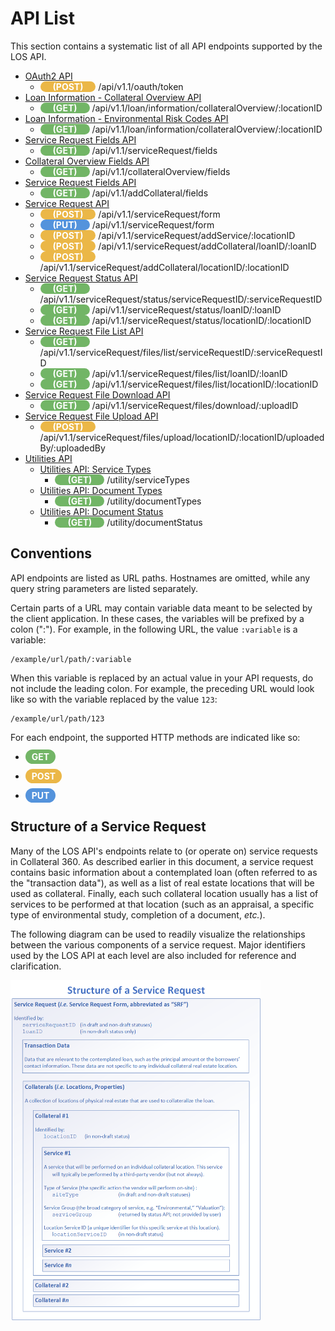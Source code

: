 # API List

This section contains a systematic list of all API endpoints
supported by the LOS API.

* [OAuth2 API](api-list/oauth-api.md)
  * <span style="background-color: #ebb747; font-weight: bold; color: #ffffff; padding: 0px 20px; border-radius: 14px;">(POST)</span> /api/v1.1/oauth/token
* [Loan Information - Collateral Overview API](api-list/loaninfo/loan-information-api.md)
  * <span style="background-color: #72b566; font-weight: bold; color: #ffffff; padding: 0px 20px; border-radius: 14px;">(GET)</span> /api/v1.1/loan/information/collateralOverview/:locationID
* [Loan Information - Environmental Risk Codes API](api-list/loaninfo/loan-information-envriskcodes-api.md)
  * <span style="background-color: #72b566; font-weight: bold; color: #ffffff; padding: 0px 20px; border-radius: 14px;">(GET)</span> /api/v1.1/loan/information/collateralOverview/:locationID
* [Service Request Fields API](api-list/srf-fields-api.md)
  * <span style="background-color: #72b566; font-weight: bold; color: #ffffff; padding: 0px 20px; border-radius: 14px;">(GET)</span> /api/v1.1/serviceRequest/fields
* [Collateral Overview Fields API](api-list/srf-fields-co-api.md)
  * <span style="background-color: #72b566; font-weight: bold; color: #ffffff; padding: 0px 20px; border-radius: 14px;">(GET)</span> /api/v1.1/collateralOverview/fields
* [Service Request Fields API](api-list/srf-fields-add-co-api.md)
  * <span style="background-color: #72b566; font-weight: bold; color: #ffffff; padding: 0px 20px; border-radius: 14px;">(GET)</span> /api/v1.1/addCollateral/fields
* [Service Request API](api-list/srf-api.md)
  * <span style="background-color: #ebb747; font-weight: bold; color: #ffffff; padding: 0px 20px; border-radius: 14px;">(POST)</span> /api/v1.1/serviceRequest/form
  * <span style="background-color: #5493dc; font-weight: bold; color: #ffffff; padding: 0px 20px; border-radius: 14px;">(PUT)</span> /api/v1.1/serviceRequest/form
  * <span style="background-color: #ebb747; font-weight: bold; color: #ffffff; padding: 0px 20px; border-radius: 14px;">(POST)</span> /api/v1.1/serviceRequest/addService/:locationID
  * <span style="background-color: #ebb747; font-weight: bold; color: #ffffff; padding: 0px 20px; border-radius: 14px;">(POST)</span> /api/v1.1/serviceRequest/addCollateral/loanID/:loanID
  * <span style="background-color: #ebb747; font-weight: bold; color: #ffffff; padding: 0px 20px; border-radius: 14px;">(POST)</span> /api/v1.1/serviceRequest/addCollateral/locationID/:locationID
* [Service Request Status API](api-list/srf-status-api.md)
  * <span style="background-color: #72b566; font-weight: bold; color: #ffffff; padding: 0px 20px; border-radius: 14px;">(GET)</span> /api/v1.1/serviceRequest/status/serviceRequestID/:serviceRequestID
  * <span style="background-color: #72b566; font-weight: bold; color: #ffffff; padding: 0px 20px; border-radius: 14px;">(GET)</span> /api/v1.1/serviceRequest/status/loanID/:loanID
  * <span style="background-color: #72b566; font-weight: bold; color: #ffffff; padding: 0px 20px; border-radius: 14px;">(GET)</span> /api/v1.1/serviceRequest/status/locationID/:locationID
* [Service Request File List API](api-list/srf-file-list-api.md)
  * <span style="background-color: #72b566; font-weight: bold; color: #ffffff; padding: 0px 20px; border-radius: 14px;">(GET)</span> /api/v1.1/serviceRequest/files/list/serviceRequestID/:serviceRequestID
  * <span style="background-color: #72b566; font-weight: bold; color: #ffffff; padding: 0px 20px; border-radius: 14px;">(GET)</span> /api/v1.1/serviceRequest/files/list/loanID/:loanID
  * <span style="background-color: #72b566; font-weight: bold; color: #ffffff; padding: 0px 20px; border-radius: 14px;">(GET)</span> /api/v1.1/serviceRequest/files/list/locationID/:locationID
* [Service Request File Download API](api-list/srf-file-download-api.md)
  * <span style="background-color: #72b566; font-weight: bold; color: #ffffff; padding: 0px 20px; border-radius: 14px;">(GET)</span> /api/v1.1/serviceRequest/files/download/:uploadID
* [Service Request File Upload API](api-list/srf-file-upload-api.md)
  * <span style="background-color: #ebb747; font-weight: bold; color: #ffffff; padding: 0px 20px; border-radius: 14px;">(POST)</span> /api/v1.1/serviceRequest/files/upload/locationID/:locationID/uploadedBy/:uploadedBy
* [Utilities API](api-list/utilities/list.md)
  * [Utilities API: Service Types](api-list/utilities/service-types.md)
    * <span style="background-color: #72b566; font-weight: bold; color: #ffffff; padding: 0px 20px; border-radius: 14px;">(GET)</span> /utility/serviceTypes
  * [Utilities API: Document Types](api-list/utilities/document-types.md)
    * <span style="background-color: #72b566; font-weight: bold; color: #ffffff; padding: 0px 20px; border-radius: 14px;">(GET)</span> /utility/documentTypes
  * [Utilities API: Document Status](api-list/utilities/document-status.md)
    * <span style="background-color: #72b566; font-weight: bold; color: #ffffff; padding: 0px 20px; border-radius: 14px;">(GET)</span> /utility/documentStatus

## Conventions

API endpoints are listed as URL paths. Hostnames are omitted,
while any query string parameters are listed separately.

Certain parts of a URL may contain variable data meant to be
selected by the client application. In these cases, the variables
will be prefixed by a colon (":"). For example, in the following
URL, the value `:variable` is a variable:

```
/example/url/path/:variable
```

When this variable is replaced by an actual value in your
API requests, do not include the leading colon. For example,
the preceding URL would look like so with the variable replaced
by the value `123`:

```
/example/url/path/123
```

For each endpoint, the supported HTTP methods are indicated like so:

  * <span style="background-color: #72b566; font-weight: bold; color: #ffffff; padding: 3px 10px; border-radius: 14px;">GET</span>

  * <span style="background-color: #ebb747; font-weight: bold; color: #ffffff; padding: 3px 10px; border-radius: 14px;">POST</span>

  * <span style="background-color: #5493dc; font-weight: bold; color: #ffffff; padding: 3px 10px; border-radius: 14px;">PUT</span>

## Structure of a Service Request

Many of the LOS API's endpoints relate to (or operate on) service
requests in Collateral 360. As described earlier in this document,
a service request contains basic information about a contemplated
loan (often referred to as the "transaction data"), as well as a
list of real estate locations that will be used as collateral.
Finally, each such collateral location usually has a list of services
to be performed at that location (such as an appraisal, a specific
type of environmental study, completion of a document, _etc._).

The following diagram can be used to readily visualize the
relationships between the various components of a service request.
Major identifiers used by the LOS API at each level are also included
for reference and clarification.

<img src="./srf-structure-20190319-1.png" width="400">
